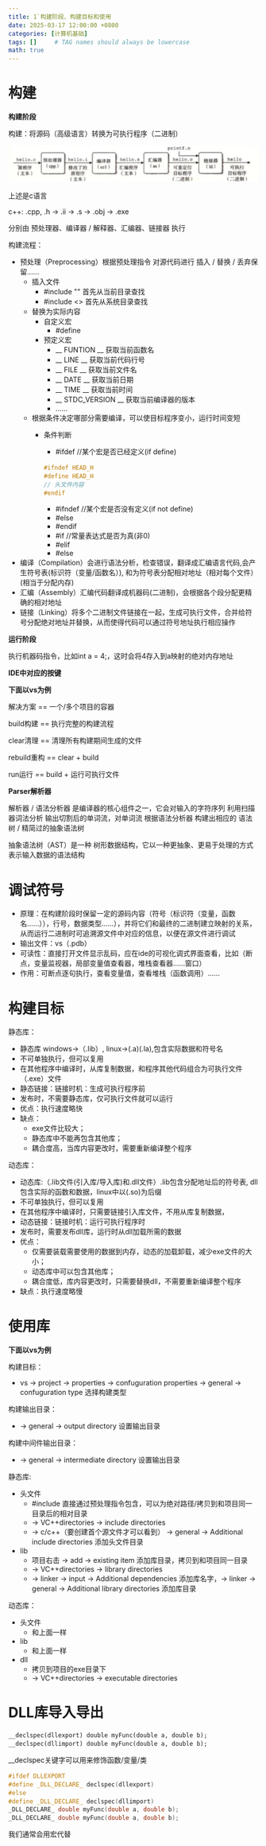 ```yaml
---
title: 1`构建阶段、构建目标和使用
date: 2025-03-17 12:00:00 +0800
categories: [计算机基础]
tags: []     # TAG names should always be lowercase
math: true
---
```

# 构建

**构建阶段**

构建：将源码（高级语言）转换为可执行程序（二进制）

![1742209654531](/assets/img/blog/Basics/编译.png)

上述是c语言

c++: .cpp, .h -> .ii -> .s -> .obj -> .exe

分别由 预处理器、编译器 / 解释器、汇编器、链接器 执行

构建流程：

* 预处理（Preprocessing）根据预处理指令 对源代码进行 插入 / 替换 / 丢弃保留……
  * 插入文件
    * #include "" 首先从当前目录查找
    * #include <> 首先从系统目录查找
  * 替换为实际内容
    * 自定义宏
      * #define 
    * 预定义宏
      * __ FUNTION __  获取当前函数名 
      * __ LINE __ 获取当前代码行号 
      * __ FILE __ 获取当前文件名 
      * __ DATE __ 获取当前日期 
      * __ TIME __ 获取当前时间
      * __ STDC_VERSION __  获取当前编译器的版本
      * ……
  * 根据条件决定哪部分需要编译，可以使目标程序变小，运行时间变短
    * 条件判断
      * #ifdef //某个宏是否已经定义(if define)

      ```c++
      #ifndef HEAD_H
      #define HEAD_H
      // 头文件内容
      #endif
      ```

      * #ifndef //某个宏是否没有定义(if not define)
      * #else
      * #endif
      * #if //常量表达式是否为真(非0)
      * #elif
      * #else
* 编译（Compilation）会进行语法分析，检查错误，翻译成汇编语言代码,会产生符号表(标识符（变量/函数名）), 和为符号表分配相对地址（相对每个文件）(相当于分配内存)
* 汇编（Assembly）汇编代码翻译成机器码(二进制)，会根据各个段分配更精确的相对地址
* 链接（Linking）将多个二进制文件链接在一起，生成可执行文件，合并给符号分配绝对地址并替换，从而使得代码可以通过符号地址执行相应操作

**运行阶段**

执行机器码指令，比如int a = 4;，这时会将4存入到a映射的绝对内存地址

**IDE中对应的按键**

**下面以vs为例**

解决方案 == 一个/多个项目的容器

build构建 == 执行完整的构建流程

clear清理 == 清理所有构建期间生成的文件

rebuild重构 == clear + build

run运行 == build + 运行可执行文件

**Parser解析器**

解析器 / 语法分析器 是编译器的核心组件之一，它会对输入的字符序列 利用扫描器词法分析 输出切割后的单词流，对单词流 根据语法分析器 构建出相应的 语法树 / 精简过的抽象语法树

抽象语法树（AST）是一种 树形数据结构，它以一种更抽象、更易于处理的方式表示输入数据的语法结构

# 调试符号

* 原理：在构建阶段时保留一定的源码内容（符号（标识符（变量，函数名……）），行号，数据类型……），并将它们和最终的二进制建立映射的关系，从而运行二进制时可追溯源文件中对应的信息，以便在源文件进行调试
* 输出文件：vs（.pdb）
* 可读性：直接打开文件显示乱码，应在ide的可视化调式界面查看，比如（断点，变量监视器，局部变量值查看器，堆栈查看器……窗口）
* 作用：可断点逐句执行，查看变量值，查看堆栈（函数调用）……

# 构建目标

静态库：

* 静态库 windows->（.lib）, linux->(.a)(.la),包含实际数据和符号名
* 不可单独执行，但可以复用
* 在其他程序中编译时，从库复制数据，和程序其他代码组合为可执行文件（.exe）文件
* 静态链接：链接时机：生成可执行程序前
* 发布时，不需要静态库，仅可执行文件就可以运行
* 优点：执行速度略快
* 缺点：
  * exe文件比较大；
  * 静态库中不能再包含其他库；
  * 耦合度高，当库内容更改时，需要重新编译整个程序

动态库：

* 动态库:（.lib文件(引入库/导入库)和.dll文件）.lib包含分配地址后的符号表, dll包含实际的函数和数据，linux中以(.so)为后缀
* 不可单独执行，但可以复用
* 在其他程序中编译时，只需要链接引入库文件，不用从库复制数据，
* 动态链接：链接时机：运行可执行程序时
* 发布时，需要发布dll库，运行时从dll加载所需的数据
* 优点：
  * 仅需要装载需要使用的数据到内存，动态的加载卸载，减少exe文件的大小；
  * 动态库中可以包含其他库；
  * 耦合度低，库内容更改时，只需要替换dll，不需要重新编译整个程序
* 缺点：执行速度略慢

# 使用库

**下面以vs为例**

构建目标：

* vs -> project -> properties -> confuguration properties -> general -> confuguration type 选择构建类型

构建输出目录：

* -> general -> output directory 设置输出目录

构建中间件输出目录：

* -> general -> intermediate directory 设置输出目录

静态库:

* 头文件
  * #include 直接通过预处理指令包含，可以为绝对路径/拷贝到和项目同一目录后的相对目录
  * -> VC++directories -> include directories
  * -> c/c++（要创建首个源文件才可以看到） -> general -> Additional include directories 添加头文件目录
* lib
  * 项目右击 -> add -> existing item 添加库目录，拷贝到和项目同一目录
  * -> VC++directories -> library directories
  * -> linker -> input -> Additional dependencies 添加库名字，-> linker -> general -> Additional library directories 添加库目录

动态库：

* 头文件
  * 和上面一样
* lib
  * 和上面一样
* dll
  * 拷贝到项目的exe目录下
  * -> VC++directories -> executable directories

# DLL库导入导出

```c++
__declspec(dllexport) double myFunc(double a, double b);
__declspec(dllimport) double myFunc(double a, double b);
```

__declspec关键字可以用来修饰函数/变量/类

```c++
#ifdef DLLEXPORT
#define _DLL_DECLARE_ declspec(dllexport)
#else
#define _DLL_DECLARE_ declspec(dllimport)
_DLL_DECLARE_ double myFunc(double a, double b);
_DLL_DECLARE_ double myFunc(double a, double b);
```

我们通常会用宏代替
